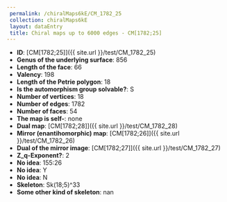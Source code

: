 ```yaml
--- 
 permalink: /chiralMaps6kE/CM_1782_25 
 collection: chiralMaps6kE
 layout: dataEntry
 title: Chiral maps up to 6000 edges - CM[1782;25]
---
```


- **ID**: [CM[1782;25]]({{ site.url }}/test/CM_1782_25)
- **Genus of the underlying surface**: 856
- **Length of the face**: 66
- **Valency**: 198
- **Length of the Petrie polygon**: 18
- **Is the automorphism group solvable?**: S
- **Number of vertices**: 18
- **Number of edges**: 1782
- **Number of faces**: 54
- **The map is self-**: none
- **Dual map**: [CM[1782;28]]({{ site.url }}/test/CM_1782_28)
- **Mirror (enantihomorphic) map**: [CM[1782;26]]({{ site.url }}/test/CM_1782_26)
- **Dual of the mirror image**: [CM[1782;27]]({{ site.url }}/test/CM_1782_27)
- **Z_q-Exponent?**: 2
- **No idea**:  155:26
- **No idea**: Y
- **No idea**: N
- **Skeleton**: Sk(18;5)^33
- **Some other kind of skeleton**: nan
